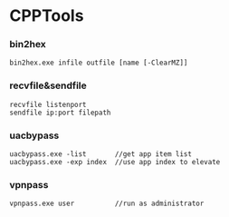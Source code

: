 # CPPTools

### bin2hex
    bin2hex.exe infile outfile [name [-ClearMZ]]

### recvfile&sendfile
    recvfile listenport
    sendfile ip:port filepath
    
### uacbypass
    uacbypass.exe -list       //get app item list
    uacbypass.exe -exp index  //use app index to elevate

### vpnpass
    vpnpass.exe user          //run as administrator
